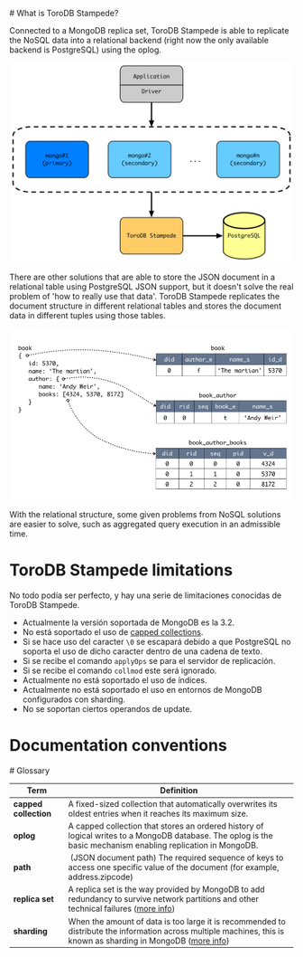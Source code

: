 # What is ToroDB Stampede?

Connected to a MongoDB replica set, ToroDB Stampede is able to replicate the NoSQL data into a relational backend (right now the only available backend is PostgreSQL) using the oplog.

![ToroDB Stampede Structure](images/toro_stampede_structure.jpg)

There are other solutions that are able to store the JSON document in a relational table using PostgreSQL JSON support, but it doesn't solve the real problem of 'how to really use that data'. ToroDB Stampede replicates the document structure in different relational tables and stores the document data in different tuples using those tables.

![Mapping example](images/toro_stampede_mapping.jpg)

With the relational structure, some given problems from NoSQL solutions are easier to solve, such as aggregated query execution in an admissible time.

# ToroDB Stampede limitations

No todo podía ser perfecto, y hay una serie de limitaciones conocidas de ToroDB Stampede.

* Actualmente la versión soportada de MongoDB es la 3.2.
* No está soportado el uso de [capped collections](https://docs.mongodb.com/manual/core/capped-collections/).
* Si se hace uso del caracter `\0` se escapará debido a que PostgreSQL no soporta el uso de dicho caracter dentro de una cadena de texto.
* Si se recibe el comando `applyOps` se para el servidor de replicación.
* Si se recibe el comando `collmod` este será ignorado.
* Actualmente no está soportado el uso de índices.
* Actualmente no está soportado el uso en entornos de MongoDB configurados con sharding.
* No se soportan ciertos operandos de update.

[TODO]: <> (no sabemos si por el oplog llegan los operandos de update que no soportamos)
[TODO]: <> (tipos no soportados, hay que hacer una lista)

[Versions]: <> (Esta sección no tiene sentido ahora mismo)

# Documentation conventions

# Glossary

| Term | Definition |
|------|------------|
| __capped collection__ | A fixed-sized collection that automatically overwrites its oldest entries when it reaches its maximum size. |
| __oplog__ | A capped collection that stores an ordered history of logical writes to a MongoDB database. The oplog is the basic mechanism enabling replication in MongoDB.|
| __path__ | (JSON document path) The required sequence of keys to access one specific value of the document (for example, address.zipcode) | 
| __replica set__ | A replica set is the way provided by MongoDB to add redundancy to survive network partitions and other technical failures ([more info](https://docs.mongodb.com/manual/tutorial/deploy-replica-set/)) |
| __sharding__ | When the amount of data is too large it is recommended to distribute the information across multiple machines, this is known as sharding in MongoDB ([more info](https://docs.mongodb.com/v3.2/sharding/)) |
